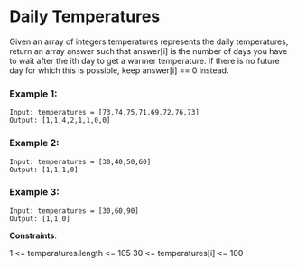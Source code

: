 # Daily Temperatures

Given an array of integers temperatures represents the daily temperatures, return an array answer such that answer[i] is the number of days you have to wait after the ith day to get a warmer temperature. If there is no future day for which this is possible, keep answer[i] == 0 instead.

 

### Example 1:
```
Input: temperatures = [73,74,75,71,69,72,76,73]
Output: [1,1,4,2,1,1,0,0]
```
### Example 2:
```
Input: temperatures = [30,40,50,60]
Output: [1,1,1,0]
```
### Example 3:
```
Input: temperatures = [30,60,90]
Output: [1,1,0]
```

**Constraints**:

1 <= temperatures.length <= 105
30 <= temperatures[i] <= 100
